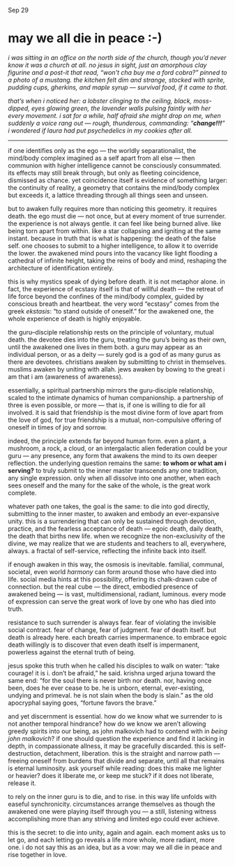 Sep 29
# may we all die in peace :-)



*i was sitting in an office on the north side of the church, though you’d never know it was a church at all. no jesus in sight, just an amorphous clay figurine and a post-it that read, “won’t cha buy me a ford cobra?” pinned to a photo of a mustang. the kitchen felt dim and strange, stocked with sprite, pudding cups, gherkins, and maple syrup — survival food, if it came to that.*

*that’s when i noticed her: a lobster clinging to the ceiling, black, moss-dipped, eyes glowing green, the lavender walls pulsing faintly with her every movement. i sat for a while, half afraid she might drop on me, when suddenly a voice rang out — rough, thunderous, commanding: “****change!!!****” i wondered if laura had put psychedelics in my cookies after all.*

---

if one identifies only as the ego — the worldly separationalist, the mind/body complex imagined as a self apart from all else — then communion with higher intelligence cannot be consciously consummated. its effects may still break through, but only as fleeting coincidence, dismissed as chance. yet coincidence itself is evidence of something larger: the continuity of reality, a geometry that contains the mind/body complex but exceeds it, a lattice threading through all things seen and unseen.

but to awaken fully requires more than noticing this geometry. it requires death. the ego must die — not once, but at every moment of true surrender. the experience is not always gentle. it can feel like being burned alive. like being torn apart from within. like a star collapsing and igniting at the same instant. because in truth that is what is happening: the death of the false self. one chooses to submit to a higher intelligence, to allow it to override the lower. the awakened mind pours into the vacancy like light flooding a cathedral of infinite height, taking the reins of body and mind, reshaping the architecture of identification entirely.

this is why mystics speak of dying before death. it is not metaphor alone. in fact, the experience of ecstasy itself is that of willful death — the retreat of life force beyond the confines of the mind/body complex, guided by conscious breath and heartbeat. the very word “ecstasy” comes from the greek *ekstasis*: “to stand outside of oneself.” for the awakened one, the whole experience of death is highly enjoyable.

the guru–disciple relationship rests on the principle of voluntary, mutual death. the devotee dies into the guru, treating the guru’s being as their own, until the awakened one lives in them both. a guru may appear as an individual person, or as a deity — surely god is a god of as many gurus as there are devotees. christians awaken by submitting to christ in themselves. muslims awaken by uniting with allah. jews awaken by bowing to the great i am that i am (awareness of awareness).

essentially, a spiritual partnership mirrors the guru-disciple relationship, scaled to the intimate dynamics of human companionship. a partnership of three is even possible, or more — that is, if one is willing to die for all involved. it is said that friendship is the most divine form of love apart from the love of god, for true friendship is a mutual, non-compulsive offering of oneself in times of joy and sorrow.

indeed, the principle extends far beyond human form. even a plant, a mushroom, a rock, a cloud, or an intergalactic alien federation could be your guru — any presence, any form that awakens the mind to its own deeper reflection. the underlying question remains the same: **to whom or what am i serving?** to truly submit to the inner master transcends any one tradition, any single expression. only when all dissolve into one another, when each sees oneself and the many for the sake of the whole, is the great work complete.

whatever path one takes, the goal is the same: to die into god directly, submitting to the inner master, to awaken and embody an ever-expansive unity. this is a surrendering that can only be sustained through devotion, practice, and the fearless acceptance of death — egoic death, daily death, the death that births new life. when we recognize the non-exclusivity of the divine, we may realize that we are students and teachers to all, everywhere, always. a fractal of self-service, reflecting the infinite back into itself.

if enough awaken in this way, the osmosis is inevitable. familial, communal, societal, even world *harmony* can form around those who have died into life. social media hints at this possibility, offering its chalk-drawn cube of connection. but the real cube — the direct, embodied presence of awakened being — is vast, multidimensional, radiant, luminous. every mode of expression can serve the great work of love by one who has died into truth.

resistance to such surrender is always fear. fear of violating the invisible social contract. fear of change, fear of judgment. fear of death itself. but death is already here. each breath carries impermanence. to embrace egoic death willingly is to discover that even death itself is impermanent, powerless against the eternal truth of being.

jesus spoke this truth when he called his disciples to walk on water: “take courage! it is i. don’t be afraid,” he said. krishna urged arjuna toward the same end: “for the soul there is never birth nor death. nor, having once been, does he ever cease to be. he is unborn, eternal, ever-existing, undying and primeval. he is not slain when the body is slain.” as the old apocryphal saying goes, “fortune favors the brave.”

and yet discernment is essential. how do we know what we surrender to is not another temporal hindrance? how do we know we aren’t allowing greedy spirits into our being, as john malkovich had to contend with in *being john malkovich*? if one should question the experience and find it lacking in depth, in compassionate allness, it may be gracefully discarded. this is self-destruction, detachment, liberation. this is the straight and narrow path — freeing oneself from burdens that divide and separate, until all that remains is eternal luminosity. ask yourself while reading: does this make me lighter or heavier? does it liberate me, or keep me stuck? if it does not liberate, release it.

to rely on the inner guru is to die, and to rise. in this way life unfolds with easeful synchronicity. circumstances arrange themselves as though the awakened one were playing itself through you — a still, listening witness accomplishing more than any striving and limited ego could ever achieve.

this is the secret: to die into unity, again and again. each moment asks us to let go, and each letting go reveals a life more whole, more radiant, more one. i do not say this as an idea, but as a vow: may we all die in peace and rise together in love.